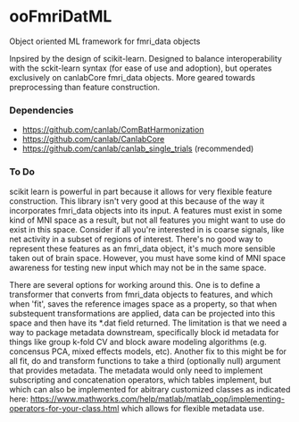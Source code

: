# ooFmriDatML
Object oriented ML framework for fmri_data objects

Inpsired by the design of scikit-learn. Designed to balance interoperability
with the sckit-learn syntax (for ease of use and adoption), but operates 
exclusively on canlabCore fmri_data objects. More geared towards preprocessing
than feature construction.

### Dependencies
* https://github.com/canlab/ComBatHarmonization
* https://github.com/canlab/CanlabCore
* https://github.com/canlab/canlab_single_trials (recommended)

### To Do
scikit learn is powerful in part because it allows for very flexible feature
construction. This library isn't very good at this because of the way it
incorporates fmri_data objects into its input. A features must exist in some
kind of MNI space as a result, but not all features you might want to use
do exist in this space. Consider if all you're interested in is coarse signals,
like net activity in a subset of regions of interest. There's no good way to
represent these features as an fmri_data object, it's much more sensible 
taken out of brain space. However, you must have some kind of MNI space 
awareness for testing new input which may not be in the same space.

There are several options for working around this. One is to define a 
transformer that converts from fmri_data objects to features, and which when
'fit', saves the reference images space as a property, so that when substequent
transformations are applied, data can be projected into this space and then
have its \*.dat field returned. The limitation is that we need a way to 
package metadata downstream, specifically block id metadata for things like
group k-fold CV and block aware modeling algorithms (e.g. concensus PCA, mixed
effects models, etc). Another fix to this might be for all fit, do and transform
functions to take a third (optionally null) argument that provides metadata.
The metadata would only need to implement subscripting and concatenation 
operators, which tables implement, but which can also be implemented for
abitrary customized classes as indicated here:
https://www.mathworks.com/help/matlab/matlab_oop/implementing-operators-for-your-class.html
which allows for flexible metadata use.


